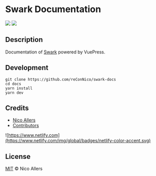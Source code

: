 # Swark Documentation

<a href="https://github.com/reconnico/swark-docs"><img src="https://badgen.net/github/last-commit/reconnico/swark-docs"></a>
<a href="https://github.com/reconnico/swark-docs"><img src="https://badgen.net/github/license/reconnico/swark-docs"></a>

## Description

Documentation of [Swark](https://github.com/reConNico/swark) powered by VuePress.

## Development

```
git clone https://github.com/reConNico/swark-docs
cd docs
yarn install
yarn dev
```

## Credits
* [Nico Allers](https://github.com/reconnico)
* [Contributors](../../contributors)

![https://www.netlify.com](https://www.netlify.com/img/global/badges/netlify-color-accent.svg)

## License

[MIT](LICENSE) © Nico Allers